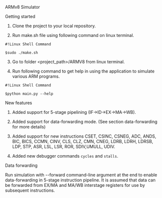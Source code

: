 ARMv8 Simulator

Getting started

1) Clone the project to your local repository.

2) Run make.sh file using following command on linux terminal.
```
#!Linux Shell Command

$sudo ./make.sh
```
3) Go to folder <project_path>/ARMV8 from linux terminal.

4) Run following command to get help in using the application to simulate various ARM programs.
```
#!Linux Shell Command

$python main.py --help
```

New features

1) Added support for 5-stage pipelining (IF->ID->EX->MA->WB).

2) Added support for data-forwarding mode. (See section data-forwarding for more details)

3) Added support for new instructions CSET, CSINC, CSNEG, ADC, ANDS, BIC, BICS, CCMN, CINV, CLS, CLZ, CMN, CNEG, LDRB, LDRH, LDRSB, LDP, STP, ASR, LSL, LSR, ROR, SDIV,UMULL, UDIV.

4) Added new debugger commands `cycles` and `stalls`.

Data forwarding

Run simulation with --forward command-line argument at the end to enable data-forwarding in 5-stage instruction pipeline. It is assumed that data can be forwarded from EX/MA and MA/WB interstage registers for use by subsequent instructions.